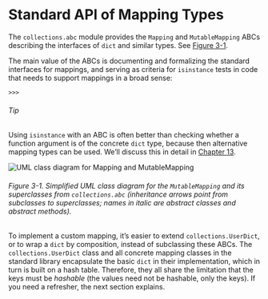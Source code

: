 # Standard API of Mapping Types

The `collections.abc` module provides the `Mapping` and `MutableMapping` ABCs describing the interfaces of `dict` and similar types. See [Figure 3-1](#mapping_uml).

The main value of the ABCs is documenting and formalizing the standard interfaces for mappings, and serving as criteria for `isinstance` tests in code that needs to support mappings in a broad sense:

```
>>> 
```

###### Tip

Using `isinstance` with an ABC is often better than checking whether a function argument is of the concrete `dict` type, because then alternative mapping types can be used. We’ll discuss this in detail in [Chapter 13](ch13.html#ifaces_prot_abc).

![UML class diagram for `Mapping` and `MutableMapping`](assets/flpy_0301.png)

###### Figure 3-1. Simplified UML class diagram for the `MutableMapping` and its superclasses from `collections.abc` (inheritance arrows point from subclasses to superclasses; names in italic are abstract classes and abstract methods).

To implement a custom mapping, it’s easier to extend `collections.UserDict`, or to wrap a `dict` by composition, instead of subclassing these ABCs. The `collections.UserDict` class and all concrete mapping classes in the standard library encapsulate the basic `dict` in their implementation, which in turn is built on a hash table. Therefore, they all share the limitation that the keys must be _hashable_ (the values need not be hashable, only the keys). If you need a refresher, the next section explains.